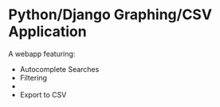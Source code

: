 Python/Django Graphing/CSV Application
========

A webapp featuring:

<ul>
<li>Autocomplete Searches</li>
<li>Filtering</li>
<li><Automated Data Visualization/li>
<li>Export to CSV</li>
</ul>
